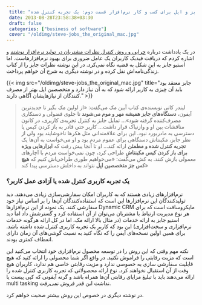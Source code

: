 ```yaml
---
 title: "درس‌هایی از استیو جابز و اپل برای کسب و کار نرم‌افزار قسمت دوم: یک تجربه کنترل شده" 
 date: 2013-08-28T23:58:38+03:30
 draft: false 
 categories: ["business of software"]
 cover: "/oldimg/steve-jobs_the_original_mac.jpg"
---
```


در یک یادداشت درباره [چرایی و روش کنترل نظرات مشتریان در تولید نرم‌افزار نوشتم](/post/40-چرایی-و-روش-کنترل-نظرات-مشتریان-در-تولید-نرم-افزار/) و اشاره کردم که دریافت فیدبک کاربران یک عامل ضروری برای بهبود نرم‌افزارهاست. اما استیو جابز به این شکل به قضیه نگاه نمی‌کرد. در این نوشته نظرات جابز را از کتاب زندگی‌نامه‌اش نقل کرده و در نوشته دیگری به شرح آن خواهم پرداخت.


{{< img src="/oldimg/steve-jobs_the_original_mac.jpg" title="جابز معتقد بود باید آن چیزی به کاربر ارائه شود که به آن نیاز دارد و متخصصین اپل بهتر از مصرف کنندگان از نیازهایشان آگاهی دارند." >}}


> لیندر کانی نویسنده‌ی کتاب آیین مک می‌گفت: «از اولین مک بگیر تا جدیدترین آیفون، **دستگاه‌های جابز همیشه مهر و موم می‌شوند** تا جلوی فضولی و دستکاری مصرف‌کننده گرفته شود»... تمایل جابز به کنترل تجربه‌ی کاربری، در کانون مناقشات بین او و وازنیاک قرار داشت... کاربر حتی قادر به باز کردن کیس یا دسترسی به مادربورد نبود. این برای علاقمندانی مثل هکرها ناخوشایند بود ولی از نظر جابز، مکینتاش دستگاهی برای عموم مردم بود و او می‌خواست به آن‌ها یک **تجربه کنترل شده و مطمئن** ارائه کند... او تا آنجا پیش رفت که **ابزارهایی ویژه برای باز کردن کیس مکینتاش** طراحی کرد، چون نمی‌خواست مردم با آچارهای معمولی بازش کنند. به کش می‌گفت: «می‌خواهیم طوری طراحی‌اش کنیم که **هیچ کس جز متخصصین اپل** نتواند به داخلش دسترسی پیدا کند»



### یک تجربه کاربری کنترل شده یا آزادی عمل کاربر؟



نرم‌افزارهای زیادی هستند که به کاربران امکان سفارشی‌سازی زیادی می‌دهند. دید تولیدکنندگان این نرم‌افزارها این است که استفاده‌کنندگان آن‌ها را بر اساس نیاز خود سفارشی کنند. یک نمونه از این نرم‌افزارها Dynamic CRM مایکروسافت است که برای هر نوع مدیریت ارتباط با مشتریان می‌توان از آن استفاده کرد و گسترشش داد اما دید استیو جابز به ارائه خدمات (در مثال بالا ارائه مک، اما در کل ارائه هرگونه خدمات نرم‌افزاری و سخت‌افزاری) این بود که کاربر یک تجربه کاربری کنترل شده داشته باشد. برای همین اولین نسخه‌های آیفن را که نگاه کنید به نسبت گوشی‌های آن زمان دارای انعطاف کمتری بودند.



نکته مهم وقتی که این روش را در توسعه محصول نرم‌افزاری خود انتخاب می‌کنید این است که مزیت رقابتی را فراموش نکنید. در واقع اگر شما محصولی را ارائه کنید که هیچ قابلیت سفارشی سازی به خصوصی ندارد و مزیت رقابتی خاصی هم ندارد، کاربران هیچ وقت از آن استقبال نخواهند کرد. نوع ارائه محصولاتی که تجربه کاربری کنترل شده را ارائه می‌دهند باید با تبلیغ مزایای رقابتی آن‌ها همراه باشد و گرنه آیفونی که کپی پیست یا multi tasking نداشت این قدر فروش نمی‌رفت.



در نوشته دیگری در خصوص این روش بیشتر صحبت خواهم کرد.


